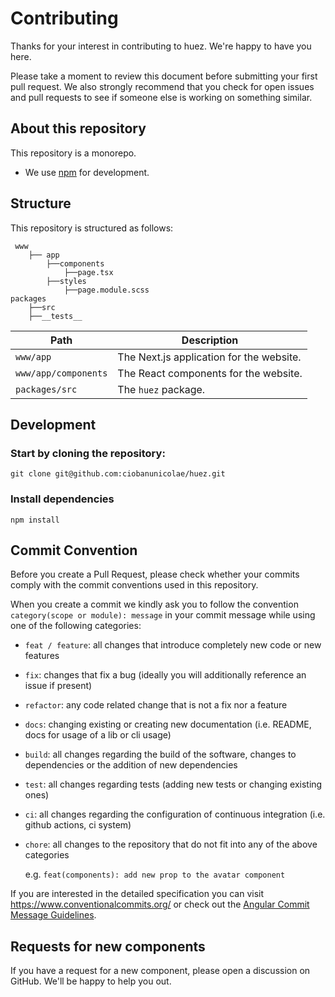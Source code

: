 # Contributing

Thanks for your interest in contributing to huez. We're happy to have you here.

Please take a moment to review this document before submitting your first pull request. We also strongly recommend that you check for open issues and pull requests to see if someone else is working on something similar.

## About this repository

This repository is a monorepo.

- We use [npm](https://npmjs.com) for development.

## Structure

This repository is structured as follows:

```
 www
    ├── app
        ├──components
            ├──page.tsx
        ├──styles
            ├──page.module.scss
packages
    ├──src
    ├──__tests__

```

| Path                 | Description                              |
| -------------------- | ---------------------------------------- |
| `www/app`            | The Next.js application for the website. |
| `www/app/components` | The React components for the website.    |
| `packages/src`       | The `huez` package.                      |

## Development

### Start by cloning the repository:

```
git clone git@github.com:ciobanunicolae/huez.git
```

### Install dependencies

```
npm install
```

## Commit Convention

Before you create a Pull Request, please check whether your commits comply with
the commit conventions used in this repository.

When you create a commit we kindly ask you to follow the convention
`category(scope or module): message` in your commit message while using one of
the following categories:

- `feat / feature`: all changes that introduce completely new code or new
  features
- `fix`: changes that fix a bug (ideally you will additionally reference an
  issue if present)
- `refactor`: any code related change that is not a fix nor a feature
- `docs`: changing existing or creating new documentation (i.e. README, docs for
  usage of a lib or cli usage)
- `build`: all changes regarding the build of the software, changes to
  dependencies or the addition of new dependencies
- `test`: all changes regarding tests (adding new tests or changing existing
  ones)
- `ci`: all changes regarding the configuration of continuous integration (i.e.
  github actions, ci system)
- `chore`: all changes to the repository that do not fit into any of the above
  categories

  e.g. `feat(components): add new prop to the avatar component`

If you are interested in the detailed specification you can visit
https://www.conventionalcommits.org/ or check out the
[Angular Commit Message Guidelines](https://github.com/angular/angular/blob/22b96b9/CONTRIBUTING.md#-commit-message-guidelines).

## Requests for new components

If you have a request for a new component, please open a discussion on GitHub. We'll be happy to help you out.
